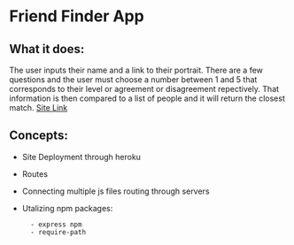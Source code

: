 # Friend Finder App

## What it does:
The user inputs their name and a link to their portrait. There are a few questions and the user must choose a number between 1 and 5 that corresponds to their level or agreement or disagreement repectively. That information is then compared to a list of people and it will return the closest match.
[Site Link](https://obscure-badlands-87563.herokuapp.com/)

## Concepts:
* Site Deployment through heroku
* Routes
* Connecting multiple js files routing through servers
* Utalizing npm packages:

        - express npm
        - require-path

